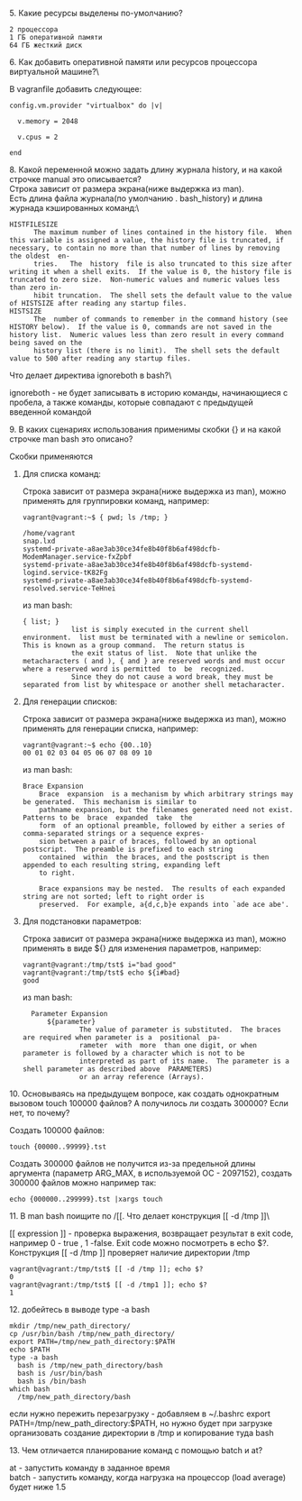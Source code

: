 5\. Какие ресурсы выделены по-умолчанию?
  ```
  2 процессора
  1 ГБ оперативной памяти
  64 ГБ жесткий диск
  ```
6\. Как добавить оперативной памяти или ресурсов процессора виртуальной машине?\

  В vagranfile добавить следующее:
  ```
  config.vm.provider "virtualbox" do |v|

    v.memory = 2048

    v.cpus = 2

  end
  ```
8\. Какой переменной можно задать длину журнала history, и на какой строчке manual это описывается?\
   Строка зависит от размера экрана(ниже выдержка из man).\
   Есть длина файла журнала(по умолчанию . bash_history) и длина журнада кэшированных команд:\
  ```
  HISTFILESIZE
        The maximum number of lines contained in the history file.  When this variable is assigned a value, the history file is truncated, if necessary, to contain no more than that number of lines by removing the oldest  en‐
        tries.   The  history  file is also truncated to this size after writing it when a shell exits.  If the value is 0, the history file is truncated to zero size.  Non-numeric values and numeric values less than zero in‐
        hibit truncation.  The shell sets the default value to the value of HISTSIZE after reading any startup files.
  HISTSIZE
        The  number of commands to remember in the command history (see HISTORY below).  If the value is 0, commands are not saved in the history list.  Numeric values less than zero result in every command being saved on the
        history list (there is no limit).  The shell sets the default value to 500 after reading any startup files.
  ```

  Что делает директива ignoreboth в bash?\

  ignoreboth - не будет записывать в историю команды, начинающиеся с пробела, а также команды, которые совпадают с предыдущей введенной командой

9\. В каких сценариях использования применимы скобки {} и на какой строчке man bash это описано?

Скобки применяются
1. Для списка команд:

    Строка зависит от размера экрана(ниже выдержка из man), можно применять для группировки команд, например:
    ```
    vagrant@vagrant:~$ { pwd; ls /tmp; }

    /home/vagrant
    snap.lxd
    systemd-private-a8ae3ab30ce34fe8b40f8b6af498dcfb-ModemManager.service-fxZpbf
    systemd-private-a8ae3ab30ce34fe8b40f8b6af498dcfb-systemd-logind.service-tK82Fg
    systemd-private-a8ae3ab30ce34fe8b40f8b6af498dcfb-systemd-resolved.service-TeHnei
    ```
    из man bash:
    ```
    { list; }
                list is simply executed in the current shell environment.  list must be terminated with a newline or semicolon.  This is known as a group command.  The return status is
                the exit status of list.  Note that unlike the metacharacters ( and ), { and } are reserved words and must occur where a reserved word is permitted  to  be  recognized.
                Since they do not cause a word break, they must be separated from list by whitespace or another shell metacharacter.
    ```
2. Для генерации списков:

    Строка зависит от размера экрана(ниже выдержка из man), можно применять для генерации списка, например:
    ```
    vagrant@vagrant:~$ echo {00..10}
    00 01 02 03 04 05 06 07 08 09 10
    ```
    из man bash:

    ```
    Brace Expansion
        Brace  expansion  is a mechanism by which arbitrary strings may be generated.  This mechanism is similar to
        pathname expansion, but the filenames generated need not exist.  Patterns to be  brace  expanded  take  the
        form  of an optional preamble, followed by either a series of comma-separated strings or a sequence expres‐
        sion between a pair of braces, followed by an optional postscript.  The preamble is prefixed to each string
        contained  within  the braces, and the postscript is then appended to each resulting string, expanding left
        to right.

        Brace expansions may be nested.  The results of each expanded string are not sorted; left to right order is
        preserved.  For example, a{d,c,b}e expands into `ade ace abe'.
    ```
3. Для подстановки параметров: 

    Строка зависит от размера экрана(ниже выдержка из man), можно применять в виде ${} для изменения параметров, например:
    ```
    vagrant@vagrant:/tmp/tst$ i="bad good"
    vagrant@vagrant:/tmp/tst$ echo ${i#bad}
    good
    ```
    из man bash:
    ```    
      Parameter Expansion
          ${parameter}
                  The value of parameter is substituted.  The braces are required when parameter is a  positional  pa‐
                  rameter  with  more  than one digit, or when parameter is followed by a character which is not to be
                  interpreted as part of its name.  The parameter is a shell parameter as described above  PARAMETERS)
                  or an array reference (Arrays).
    ```
10\. Основываясь на предыдущем вопросе, как создать однократным вызовом touch 100000 файлов? А получилось ли создать 300000? Если нет, то почему?

Создать 100000 файлов:
```
touch {00000..99999}.tst
```
Создать 300000 файлов не получится из-за предельной длины аргумента (параметр ARG_MAX, в используемой ОС - 2097152), создать 300000 файлов можно например так:
```
echo {000000..299999}.tst |xargs touch
```

11\. В man bash поищите по /\[\[. Что делает конструкция [[ -d /tmp ]]\
    
[[ expression ]] - проверка выражения, возвращает результат в exit code, например 0 - true , 1 -false. Exit code можно посмотреть в echo $?.
Конструкция [[ -d /tmp ]] проверяет наличие директории /tmp
```
vagrant@vagrant:/tmp/tst$ [[ -d /tmp ]]; echo $?
0
vagrant@vagrant:/tmp/tst$ [[ -d /tmp1 ]]; echo $?
1
```

12\.  добейтесь в выводе type -a bash

  ```
  mkdir /tmp/new_path_directory/
  cp /usr/bin/bash /tmp/new_path_directory/
  export PATH=/tmp/new_path_directory:$PATH
  echo $PATH
  type -a bash
    bash is /tmp/new_path_directory/bash
    bash is /usr/bin/bash
    bash is /bin/bash
  which bash
    /tmp/new_path_directory/bash
  ```
  если нужно пережить перезагрузку - добавляем в ~/.bashrc export PATH=/tmp/new_path_directory:$PATH, но нужно будет при загрузке организовать создание директории в /tmp и копирование туда bash

13\. Чем отличается планирование команд с помощью batch и at?

  at - запустить команду в заданное время\
  batch - запустить команду, когда нагрузка на процессор (load average) будет ниже 1.5



